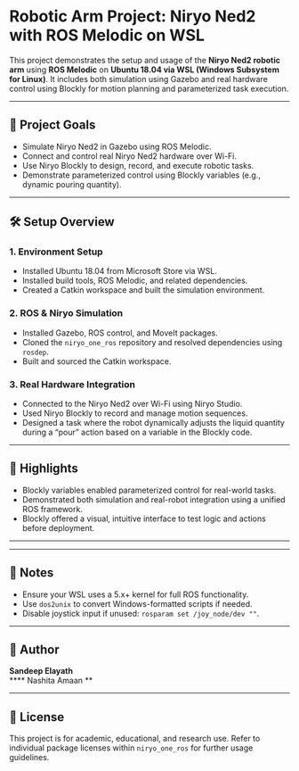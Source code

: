 # Robotic Arm Project: Niryo Ned2 with ROS Melodic on WSL

This project demonstrates the setup and usage of the **Niryo Ned2 robotic arm** using **ROS Melodic** on **Ubuntu 18.04 via WSL (Windows Subsystem for Linux)**. It includes both simulation using Gazebo and real hardware control using Blockly for motion planning and parameterized task execution.

---

## 🚀 Project Goals

- Simulate Niryo Ned2 in Gazebo using ROS Melodic.
- Connect and control real Niryo Ned2 hardware over Wi-Fi.
- Use Niryo Blockly to design, record, and execute robotic tasks.
- Demonstrate parameterized control using Blockly variables (e.g., dynamic pouring quantity).

---

## 🛠️ Setup Overview

### 1. Environment Setup
- Installed Ubuntu 18.04 from Microsoft Store via WSL.
- Installed build tools, ROS Melodic, and related dependencies.
- Created a Catkin workspace and built the simulation environment.

### 2. ROS & Niryo Simulation
- Installed Gazebo, ROS control, and MoveIt packages.
- Cloned the `niryo_one_ros` repository and resolved dependencies using `rosdep`.
- Built and sourced the Catkin workspace.

### 3. Real Hardware Integration
- Connected to the Niryo Ned2 over Wi-Fi using Niryo Studio.
- Used Niryo Blockly to record and manage motion sequences.
- Designed a task where the robot dynamically adjusts the liquid quantity during a “pour” action based on a variable in the Blockly code.

---

## 🤖 Highlights

- Blockly variables enabled parameterized control for real-world tasks.
- Demonstrated both simulation and real-robot integration using a unified ROS framework.
- Blockly offered a visual, intuitive interface to test logic and actions before deployment.

---


---

## 📌 Notes

- Ensure your WSL uses a 5.x+ kernel for full ROS functionality.
- Use `dos2unix` to convert Windows-formatted scripts if needed.
- Disable joystick input if unused: `rosparam set /joy_node/dev ""`.

---

## 👤 Author

**Sandeep Elayath**  
**** Nashita Amaan **

---

## 📜 License

This project is for academic, educational, and research use. Refer to individual package licenses within `niryo_one_ros` for further usage guidelines.

